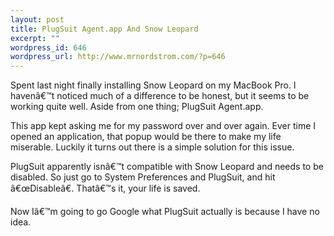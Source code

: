 ```yaml
--- 
layout: post
title: PlugSuit Agent.app And Snow Leopard
excerpt: ""
wordpress_id: 646
wordpress_url: http://www.mrnordstrom.com/?p=646
---
```

<p>Spent last night finally installing Snow Leopard on my MacBook Pro. I havenâ€™t noticed much of a difference to be honest, but it seems to be working quite well. Aside from one thing; PlugSuit Agent.app.</p>
<!--more-->
<p>This app kept asking me for my password over and over again. Ever time I opened an application, that popup would be there to make my life miserable. Luckily it turns out there is a simple solution for this issue.</p>

<p>PlugSuit apparently isnâ€™t compatible with Snow Leopard and needs to be disabled. So just go to System Preferences and PlugSuit, and hit â€œDisableâ€. Thatâ€™s it, your life is saved.</p>

<p>Now Iâ€™m going to go Google what PlugSuit actually is because I have no idea.</p>

